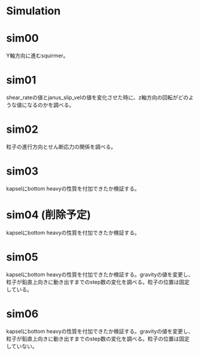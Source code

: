 # Simulation

# sim00
Y軸方向に進むsquirmer。

# sim01
shear_rateの値とjanus_slip_velの値を変化させた時に、z軸方向の回転がどのような値になるのかを調べる。

# sim02
粒子の進行方向とせん断応力の関係を調べる。

# sim03
kapselにbottom heavyの性質を付加できたか検証する。

# sim04 (削除予定)
kapselにbottom heavyの性質を付加できたか検証する。

# sim05
kapselにbottom heavyの性質を付加できたか検証する。gravityの値を変更し、粒子が鉛直上向きに動き出すまでのstep数の変化を調べる。粒子の位置は固定している。

# sim06
kapselにbottom heavyの性質を付加できたか検証する。gravityの値を変更し、粒子が鉛直上向きに動き出すまでのstep数の変化を調べる。粒子の位置は固定していない。